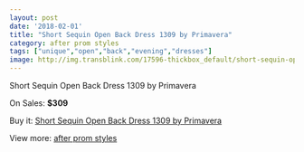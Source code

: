 ```yaml
---
layout: post
date: '2018-02-01'
title: "Short Sequin Open Back Dress 1309 by Primavera"
category: after prom styles
tags: ["unique","open","back","evening","dresses"]
image: http://img.transblink.com/17596-thickbox_default/short-sequin-open-back-dress-1309-by-primavera.jpg
---
```

Short Sequin Open Back Dress 1309 by Primavera

On Sales: **$309**
<a href="https://www.transblink.com/en/after-prom-styles/5532-short-sequin-open-back-dress-1309-by-primavera.html"><amp-img layout="responsive" width="600" height="600" src="//img.transblink.com/17596-thickbox_default/short-sequin-open-back-dress-1309-by-primavera.jpg" alt="Short Sequin Open Back Dress 1309 by Primavera 0" /></a>
<a href="https://www.transblink.com/en/after-prom-styles/5532-short-sequin-open-back-dress-1309-by-primavera.html"><amp-img layout="responsive" width="600" height="600" src="//img.transblink.com/17600-thickbox_default/short-sequin-open-back-dress-1309-by-primavera.jpg" alt="Short Sequin Open Back Dress 1309 by Primavera 1" /></a>
<a href="https://www.transblink.com/en/after-prom-styles/5532-short-sequin-open-back-dress-1309-by-primavera.html"><amp-img layout="responsive" width="600" height="600" src="//img.transblink.com/17599-thickbox_default/short-sequin-open-back-dress-1309-by-primavera.jpg" alt="Short Sequin Open Back Dress 1309 by Primavera 2" /></a>
<a href="https://www.transblink.com/en/after-prom-styles/5532-short-sequin-open-back-dress-1309-by-primavera.html"><amp-img layout="responsive" width="600" height="600" src="//img.transblink.com/17598-thickbox_default/short-sequin-open-back-dress-1309-by-primavera.jpg" alt="Short Sequin Open Back Dress 1309 by Primavera 3" /></a>
<a href="https://www.transblink.com/en/after-prom-styles/5532-short-sequin-open-back-dress-1309-by-primavera.html"><amp-img layout="responsive" width="600" height="600" src="//img.transblink.com/17597-thickbox_default/short-sequin-open-back-dress-1309-by-primavera.jpg" alt="Short Sequin Open Back Dress 1309 by Primavera 4" /></a>

Buy it: [Short Sequin Open Back Dress 1309 by Primavera](https://www.transblink.com/en/after-prom-styles/5532-short-sequin-open-back-dress-1309-by-primavera.html "Short Sequin Open Back Dress 1309 by Primavera")

View more: [after prom styles](https://www.transblink.com/en/55-after-prom-styles "after prom styles")